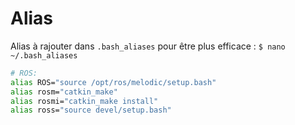 # Alias

Alias à rajouter dans `.bash_aliases` pour être plus efficace :
`$ nano ~/.bash_aliases`

```sh
# ROS:
alias ROS="source /opt/ros/melodic/setup.bash"
alias rosm="catkin_make"
alias rosmi="catkin_make install"
alias ross="source devel/setup.bash"
```
